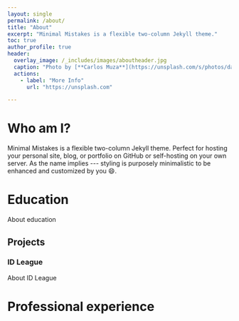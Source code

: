 ```yaml
---
layout: single
permalink: /about/
title: "About"
excerpt: "Minimal Mistakes is a flexible two-column Jekyll theme."
toc: true
author_profile: true
header:
  overlay_image: /_includes/images/aboutheader.jpg
  caption: "Photo by [**Carlos Muza**](https://unsplash.com/s/photos/data?utm_source=unsplash&utm_medium=referral&utm_content=creditCopyText) on Unsplash"
  actions:
    - label: "More Info"
      url: "https://unsplash.com"

---
```

# Who am I?
Minimal Mistakes is a flexible two-column Jekyll theme. Perfect for hosting your personal site, blog, or portfolio on GitHub or self-hosting on your own server. As the name implies --- styling is purposely minimalistic to be enhanced and customized by you :smile:.

# Education
About education

## Projects
### ID League
About ID League

# Professional experience
